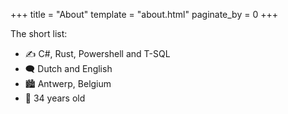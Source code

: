 +++
title = "About"
template = "about.html"
paginate_by = 0
+++

The short list:

* ✍️ C#, Rust, Powershell and T-SQL
* 🗨️ Dutch and English
* 🏙️ Antwerp, Belgium
* 🎂 34 years old